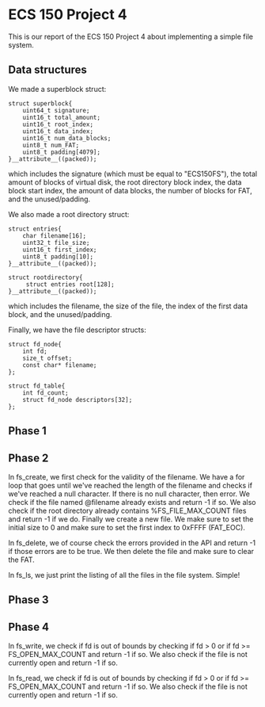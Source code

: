 # ECS 150 Project 4
This is our report of the ECS 150 Project 4 about implementing a simple file system.

## Data structures
We made a superblock struct:

```
struct superblock{
	uint64_t signature;
	uint16_t total_amount;
	uint16_t root_index;
	uint16_t data_index;
	uint16_t num_data_blocks;
	uint8_t num_FAT;
	uint8_t padding[4079];
}__attribute__((packed));
```
which includes the signature (which must be equal to "ECS150FS"), the total amount of blocks of virtual disk, the root directory block index, the data block start index, the amount of data blocks, the number of blocks for FAT, and the unused/padding.

We also made a root directory struct:

```
struct entries{
	char filename[16];
	uint32_t file_size;
	uint16_t first_index;
	uint8_t padding[10];
}__attribute__((packed));

struct rootdirectory{
	 struct entries root[128];
}__attribute__((packed));
```
which includes the filename, the size of the file, the index of the first data block, and the unused/padding.


Finally, we have the file descriptor structs:

```
struct fd_node{
	int fd;
	size_t offset;
	const char* filename;
};

struct fd_table{
	int fd_count;
	struct fd_node descriptors[32];
};
```

## Phase 1


## Phase 2
In fs_create, we first check for the validity of the filename. We have a for loop that goes until we've reached the length of the filename and checks if we've reached a null character. If there is no null character, then error. We check if the file named @filename already exists and return -1 if so. We also check if the root directory already contains %FS_FILE_MAX_COUNT files and return -1 if we do. Finally we create a new file. We make sure to set the initial size to 0 and make sure to set the first index to 0xFFFF (FAT_EOC).

In fs_delete, we of course check the errors provided in the API and return -1 if those errors are to be true. We then delete the file and make sure to clear the FAT.

In fs_ls, we just print the listing of all the files in the file system. Simple!

## Phase 3

## Phase 4
In fs_write, we check if fd is out of bounds by checking if fd > 0 or if fd >= FS_OPEN_MAX_COUNT and return -1 if so. We also check if the file is not currently open and return -1 if so.

In fs_read, we check if fd is out of bounds by checking if fd > 0 or if fd >= FS_OPEN_MAX_COUNT and return -1 if so. We also check if the file is not currently open and return -1 if so.
